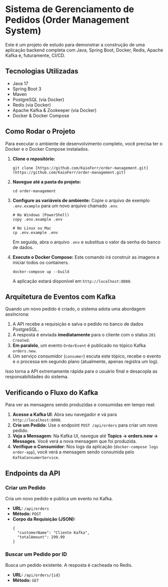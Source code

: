 # Sistema de Gerenciamento de Pedidos (Order Management System)

Este é um projeto de estudo para demonstrar a construção de uma aplicação backend completa com Java, Spring Boot, Docker, Redis, Apache Kafka e, futuramente, CI/CD.

## Tecnologias Utilizadas

* Java 17
* Spring Boot 3
* Maven
* PostgreSQL (via Docker)
* Redis (via Docker)
* Apache Kafka & Zookeeper (via Docker)
* Docker & Docker Compose

## Como Rodar o Projeto

Para executar o ambiente de desenvolvimento completo, você precisa ter o Docker e o Docker Compose instalados.

1.  **Clone o repositório:**
    ```
    git clone [https://github.com/KaioFerr/order-management.git](https://github.com/KaioFerr/order-management.git)
    ```

2.  **Navegue até a pasta do projeto:**
    ```
    cd order-management
    ```

3.  **Configure as variáveis de ambiente:**
    Copie o arquivo de exemplo `.env.example` para um novo arquivo chamado `.env`.
    ```
    # No Windows (PowerShell)
    copy .env.example .env
    
    # No Linux ou Mac
    cp .env.example .env
    ```
    Em seguida, abra o arquivo `.env` e substitua o valor da senha do banco de dados.

4.  **Execute o Docker Compose:**
    Este comando irá construir as imagens e iniciar todos os containers.
    ```
    docker-compose up --build
    ```
    A aplicação estará disponível em `http://localhost:8080`.

## Arquitetura de Eventos com Kafka

Quando um novo pedido é criado, o sistema adota uma abordagem assíncrona:

1.  A API recebe a requisição e salva o pedido no banco de dados PostgreSQL.
2.  A resposta é enviada **imediatamente** para o cliente com o status `201 Created`.
3.  **Em paralelo**, um evento `OrderEvent` é publicado no tópico Kafka `orders.new`.
4.  Um serviço consumidor (`consumer`) escuta este tópico, recebe o evento e o processa em segundo plano (atualmente, apenas registra um log).

Isso torna a API extremamente rápida para o usuário final e desacopla as responsabilidades do sistema.

## Verificando o Fluxo do Kafka

Para ver as mensagens sendo produzidas e consumidas em tempo real:

1.  **Acesse a Kafka UI**: Abra seu navegador e vá para `http://localhost:8090`.
2.  **Crie um Pedido**: Use o endpoint `POST /api/orders` para criar um novo pedido.
3.  **Veja a Mensagem**: Na Kafka UI, navegue até **Topics -> orders.new -> Messages**. Você verá a nova mensagem que foi produzida.
4.  **Verifique o Consumidor**: Nos logs da aplicação (`docker-compose logs order-app`), você verá a mensagem sendo consumida pelo `KafkaConsumerService`.

## Endpoints da API

### Criar um Pedido

Cria um novo pedido e publica um evento no Kafka.

* **URL:** `/api/orders`
* **Método:** `POST`
* **Corpo da Requisição (JSON):**
    ```
    {
      "customerName": "Cliente Kafka",
      "totalAmount": 299.99
    }
    ```

### Buscar um Pedido por ID

Busca um pedido existente. A resposta é cacheada no Redis.

* **URL:** `/api/orders/{id}`
* **Método:** `GET`
